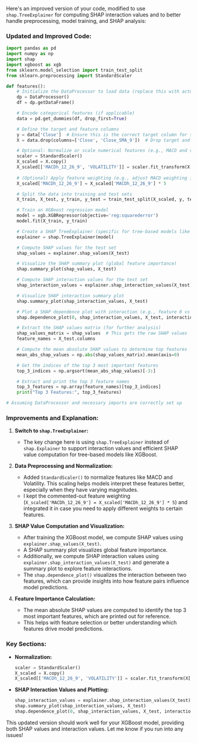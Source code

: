 Here's an improved version of your code, modified to use `shap.TreeExplainer` for computing SHAP interaction values and to better handle preprocessing, model training, and SHAP analysis:

### Updated and Improved Code:

```python
import pandas as pd
import numpy as np
import shap
import xgboost as xgb
from sklearn.model_selection import train_test_split
from sklearn.preprocessing import StandardScaler

def features():
    # Initialize the DataProcessor to load data (replace this with actual data loading logic)
    dp = DataProcessor()
    df = dp.getDataFrame()

    # Encode categorical features (if applicable)
    data = pd.get_dummies(df, drop_first=True)

    # Define the target and feature columns
    y = data['Close']  # Ensure this is the correct target column for stock price
    X = data.drop(columns=['Close', 'Close_SMA_9'])  # Drop target and irrelevant columns

    # Optional: Normalize or scale numerical features (e.g., MACD and volatility)
    scaler = StandardScaler()
    X_scaled = X.copy()
    X_scaled[['MACDh_12_26_9', 'VOLATILITY']] = scaler.fit_transform(X[['MACDh_12_26_9', 'VOLATILITY']])
    
    # (Optional) Apply feature weighting (e.g., adjust MACD weighting if needed)
    X_scaled['MACDh_12_26_9'] = X_scaled['MACDh_12_26_9'] * 5

    # Split the data into training and test sets
    X_train, X_test, y_train, y_test = train_test_split(X_scaled, y, test_size=0.2, random_state=42)

    # Train an XGBoost regression model
    model = xgb.XGBRegressor(objective='reg:squarederror')
    model.fit(X_train, y_train)

    # Create a SHAP TreeExplainer (specific for tree-based models like XGBoost)
    explainer = shap.TreeExplainer(model)

    # Compute SHAP values for the test set
    shap_values = explainer.shap_values(X_test)

    # Visualize the SHAP summary plot (global feature importance)
    shap.summary_plot(shap_values, X_test)

    # Compute SHAP interaction values for the test set
    shap_interaction_values = explainer.shap_interaction_values(X_test)

    # Visualize SHAP interaction summary plot
    shap.summary_plot(shap_interaction_values, X_test)

    # Plot a SHAP dependence plot with interaction (e.g., feature 0 vs feature 1)
    shap.dependence_plot(0, shap_interaction_values, X_test, interaction_index=1)

    # Extract the SHAP values matrix (for further analysis)
    shap_values_matrix = shap_values  # This gets the raw SHAP values
    feature_names = X_test.columns

    # Compute the mean absolute SHAP values to determine top features
    mean_abs_shap_values = np.abs(shap_values_matrix).mean(axis=0)

    # Get the indices of the top 3 most important features
    top_3_indices = np.argsort(mean_abs_shap_values)[-3:]

    # Extract and print the top 3 feature names
    top_3_features = np.array(feature_names)[top_3_indices]
    print("Top 3 Features:", top_3_features)

# Assuming DataProcessor and necessary imports are correctly set up
```

### **Improvements and Explanation:**

1. **Switch to `shap.TreeExplainer`:**
   - The key change here is using `shap.TreeExplainer` instead of `shap.Explainer` to support interaction values and efficient SHAP value computation for tree-based models like XGBoost.

2. **Data Preprocessing and Normalization:**
   - Added `StandardScaler()` to normalize features like MACD and Volatility. This scaling helps models interpret these features better, especially when they have varying magnitudes.
   - I kept the commented-out feature weighting (`X_scaled['MACDh_12_26_9'] = X_scaled['MACDh_12_26_9'] * 5`) and integrated it in case you need to apply different weights to certain features.

3. **SHAP Value Computation and Visualization:**
   - After training the XGBoost model, we compute SHAP values using `explainer.shap_values(X_test)`.
   - A SHAP summary plot visualizes global feature importance.
   - Additionally, we compute SHAP interaction values using `explainer.shap_interaction_values(X_test)` and generate a summary plot to explore feature interactions.
   - The `shap.dependence_plot()` visualizes the interaction between two features, which can provide insights into how feature pairs influence model predictions.

4. **Feature Importance Calculation:**
   - The mean absolute SHAP values are computed to identify the top 3 most important features, which are printed out for reference.
   - This helps with feature selection or better understanding which features drive model predictions.

### **Key Sections:**

- **Normalization:**
   ```python
   scaler = StandardScaler()
   X_scaled = X.copy()
   X_scaled[['MACDh_12_26_9', 'VOLATILITY']] = scaler.fit_transform(X[['MACDh_12_26_9', 'VOLATILITY']])
   ```

- **SHAP Interaction Values and Plotting:**
   ```python
   shap_interaction_values = explainer.shap_interaction_values(X_test)
   shap.summary_plot(shap_interaction_values, X_test)
   shap.dependence_plot(0, shap_interaction_values, X_test, interaction_index=1)
   ```

This updated version should work well for your XGBoost model, providing both SHAP values and interaction values. Let me know if you run into any issues!